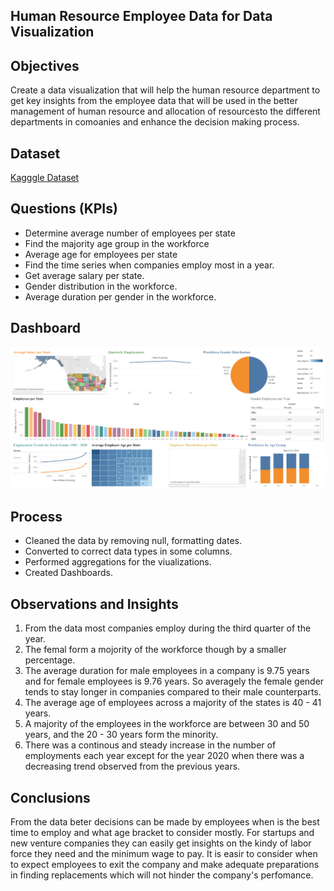 ## Human Resource Employee Data for Data Visualization
## Objectives
Create a data visualization that will help the human resource department to get key insights from the employee data that will be used in the better management of human resource and allocation of resourcesto the different departments in comoanies and enhance the decision making process.
## Dataset
<a href ="https://www.kaggle.com/datasets/mexwell/data-sets-for-testing-human-resources">Kagggle Dataset</a>
## Questions (KPIs)
* Determine average number of employees per state
* Find the majority age group in the workforce
* Average age for employees per state
* Find the time series when companies employ most in a year.
* Get average salary per state.
* Gender distribution in the workforce.
* Average duration per gender in the workforce.

## Dashboard
![Human Resorce Dashboard](/dashboard/my_dashboard.png)
## Process
- Cleaned the data by removing null, formatting dates.
- Converted to correct data types in some columns.
- Performed aggregations for the viualizations.
- Created Dashboards.
## Observations and Insights
1. From the data most companies employ during the third quarter of the year.
2. The femal form a mojority of the workforce though by a smaller percentage.
3. The average duration for male employees in a company is 9.75 years and for female employees is 9.76 years. So averagely the female gender tends to stay longer in companies compared to their male counterparts.
4. The average age of employees across a majority of the states is 40 - 41 years.
5. A majority of the employees in the workforce are between 30 and 50 years, and the 20 - 30 years form the minority.
6. There was a continous and steady increase in the number of employments each year except for the year 2020 when there was a decreasing trend observed from the previous years.

## Conclusions
From the data beter decisions can be made by employees when is the best time to employ and what age bracket to consider mostly. For startups and new venture companies they can easily get insights on the kindy of labor force they need and the minimum wage to pay. It is easir to consider when to expect employees to exit the company and make adequate preparations in finding replacements which will not hinder the company's perfomance.
